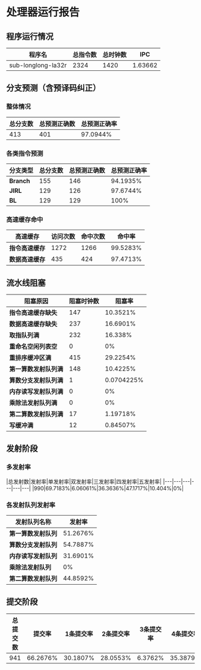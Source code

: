 # 处理器运行报告
## 程序运行情况
|程序名|总指令数|总时钟数|IPC|
|---|---|---|---|
|sub-longlong-la32r|2324|1420|1.63662|

## 分支预测（含预译码纠正）
### 整体情况
|总分支数|总预测正确数|总预测正确率|
|---|---|---|
|413|401|97.0944%|

### 各类指令预测
|分支类型|总分支数|总预测正确数|总预测正确率|
|---|---|---|---|
|**Branch**| 155 | 146 | 94.1935%|
|**JIRL**| 129 | 126 | 97.6744%|
|**BL**| 129 | 129 | 100%|

### 高速缓存命中
|高速缓存|访问次数|命中次数|命中率|
|---|---|---|---|
|**指令高速缓存**| 1272 | 1266 | 99.5283%|
|**数据高速缓存**| 435 | 424 | 97.4713%|
## 流水线阻塞
|阻塞原因|阻塞时钟数|阻塞率|
|---|---|---|
|**指令高速缓存缺失**| 147 | 10.3521%|
|**数据高速缓存缺失**| 237 | 16.6901%|
|**取指队列满**| 232 | 16.338%|
|**重命名空闲列表空**|0 | 0%|
|**重排序缓冲区满**|415 | 29.2254%|
|**第一算数发射队列满**|148 | 10.4225%|
|**算数分支发射队列满**|1 | 0.0704225%|
|**内存读写发射队列满**|0 | 0%|
|**乘除法发射队列满**|0 | 0%|
|**第二算数发射队列满**|17 | 1.19718%|
|**写缓冲满**|12 | 0.84507%|

## 发射阶段
### 多发射率
|总发射数|发射率|单发射率|双发射率|三发射率|四发射率|五发射率|
|---|---|---|---|---|---|
|990|69.7183%|6.06061%|36.3636%|47.1717%|10.404%|0%|

### 各发射队列发射率
|发射队列名称|发射率|
|---|---|
|**第一算数发射队列**|51.2676%|
|**算数分支发射队列**|54.7887%|
|**内存读写发射队列**|31.6901%|
|**乘除法发射队列**|0%|
|**第二算数发射队列**|44.8592%|

## 提交阶段
|总提交数|提交率|1条提交率|2条提交率|3条提交率|4条提交率|
|---|---|---|---|---|---|
|941|66.2676%|30.1807%|28.0553%|6.3762%|35.3879%|
